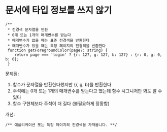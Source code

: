 # 문서에 타입 정보를 쓰지 않기

```
/**
 * 전경색 문자열을 반환
 * 0개 또는 1개의 매개변수를 받는다
 * 매개변수가 없을 때는 표준 전경색을 반환한다
 * 매개변수가 있을 때는 특정 페이지의 전경색을 반환한다
 function getForegroundColor(page?: string) {
	return page === 'login' ? {r: 127, g: 127, b: 127} : {r: 0, g: 0, b: 0};
 }
```

문제점:

1. 함수가 문자열을 반환한다했지만 {r, g, b}를 반환한다
2. 주석에는 0개 또는 1개의 매개변수를 받는다고 했는데 함수 시그니처만 봐도 알 수 있다
3. 함수 구현체보다 주석이 더 길다 (불필요하게 장황함)

개선:

`/** 애플리케이션 또는 특정 페이지의 전경색을 가져옵니다. **/`